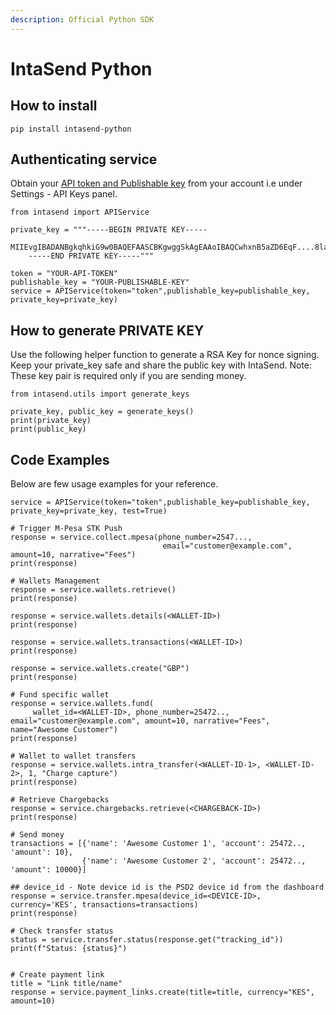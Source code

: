 ```yaml
---
description: Official Python SDK
---
```


# IntaSend Python

## How to install

```text
pip install intasend-python
```

## Authenticating service

Obtain your [API token and Publishable key](../send-payments/api-authentication.md#how-to-generate-api-token) from your account i.e under Settings - API Keys panel.

```text
from intasend import APIService

private_key = """-----BEGIN PRIVATE KEY-----
    MIIEvgIBADANBgkqhkiG9w0BAQEFAASCBKgwggSkAgEAAoIBAQCwhxnB5aZD6EqF....8laHwYTQdDbAlCGZB992YoHl
    -----END PRIVATE KEY-----"""

token = "YOUR-API-TOKEN"
publishable_key = "YOUR-PUBLISHABLE-KEY"
service = APIService(token="token",publishable_key=publishable_key, private_key=private_key)
```

## How to generate PRIVATE KEY

Use the following helper function to generate a RSA Key for nonce signing. Keep your private\_key safe and share the public key with IntaSend. Note: These key pair is required only if you are sending money.

```text
from intasend.utils import generate_keys

private_key, public_key = generate_keys()
print(private_key)
print(public_key)
```

## Code Examples

Below are few usage examples for your reference.

```text
service = APIService(token="token",publishable_key=publishable_key, private_key=private_key, test=True)

# Trigger M-Pesa STK Push
response = service.collect.mpesa(phone_number=2547...,
                                  email="customer@example.com", amount=10, narrative="Fees")
print(response)

# Wallets Management
response = service.wallets.retrieve()
print(response)

response = service.wallets.details(<WALLET-ID>)
print(response)

response = service.wallets.transactions(<WALLET-ID>)
print(response)

response = service.wallets.create("GBP")
print(response)

# Fund specific wallet
response = service.wallets.fund(
     wallet_id=<WALLET-ID>, phone_number=25472.., email="customer@example.com", amount=10, narrative="Fees", name="Awesome Customer")
print(response)

# Wallet to wallet transfers
response = service.wallets.intra_transfer(<WALLET-ID-1>, <WALLET-ID-2>, 1, "Charge capture")
print(response)

# Retrieve Chargebacks
response = service.chargebacks.retrieve(<CHARGEBACK-ID>)
print(response)

# Send money
transactions = [{'name': 'Awesome Customer 1', 'account': 25472.., 'amount': 10},
                {'name': 'Awesome Customer 2', 'account': 25472.., 'amount': 10000}]

## device_id - Note device id is the PSD2 device id from the dashboard
response = service.transfer.mpesa(device_id=<DEVICE-ID>, currency='KES', transactions=transactions)
print(response)

# Check transfer status
status = service.transfer.status(response.get("tracking_id"))
print(f"Status: {status}")


# Create payment link
title = "Link title/name"
response = service.payment_links.create(title=title, currency="KES", amount=10)
```

